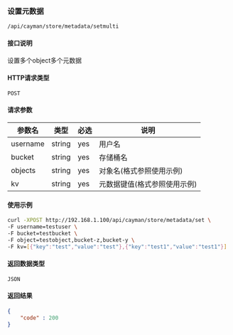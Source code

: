 ### 设置元数据
`/api/cayman/store/metadata/setmulti`

#### 接口说明
设置多个object多个元数据

#### HTTP请求类型
`POST`

#### 请求参数
|参数名|类型|必选|说明|
|--|--|--|--|
|username|string|yes|用户名|
|bucket|string|yes|存储桶名|
|objects|string|yes|对象名(格式参照使用示例)|
|kv|string|yes|元数据键值(格式参照使用示例)|

#### 使用示例
```sh
curl -XPOST http://192.168.1.100/api/cayman/store/metadata/set \
-F username=testuser \
-F bucket=testbucket \
-F object=testobject,bucket-z,bucket-y \
-F kv=[{"key":"test","value":"test"},{"key":"test1","value":"test1"}]
```

#### 返回数据类型
`JSON`

#### 返回结果
```json
{
    "code" : 200
}
```